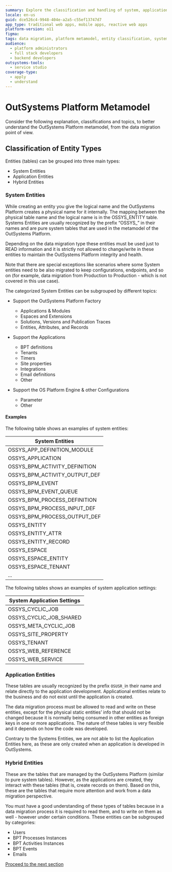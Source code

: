```yaml
---
summary: Explore the classification and handling of system, application, and hybrid entities within the OutSystems 11 (O11) platform metamodel for data migration.
locale: en-us
guid: dce526c4-9948-404e-a2a5-c55ef13747d7
app_type: traditional web apps, mobile apps, reactive web apps
platform-version: o11
figma:
tags: data migration, platform metamodel, entity classification, system integrity, outsystems platform
audience:
  - platform administrators
  - full stack developers
  - backend developers
outsystems-tools:
  - service studio
coverage-type:
  - apply
  - understand
---
```


# OutSystems Platform Metamodel

Consider the following explanation, classifications and topics, to better understand the OutSystems Platform metamodel, from the data migration point of view.

## Classification of Entity Types

Entities (tables) can be grouped into three main types:

* System Entities
* Application Entities
* Hybrid Entities

### System Entities

While creating an entity you give the logical name and the OutSystems Platform creates a physical name for it internally. The mapping between the physical table name and the logical name is in the OSSYS_ENTITY table. Systems Entities are usually recognized by the prefix “OSSYS_” in their names and are pure system tables that are used in the metamodel of the OutSystems Platform.

Depending on the data migration type these entities must be used just to READ information and it is strictly not allowed to change/write in these entities to maintain the OutSystems Platform integrity and health.

Note that there are special exceptions like scenarios where some System entities need to be also migrated to keep configurations, endpoints, and so on (for example, data migration from Production to Production - which is not covered in this use case).

The categorized System Entities can be subgrouped by different topics:

* Support the OutSystems Platform Factory
    * Applications & Modules
    * Espaces and Extensions
    * Solutions, Versions and Publication Traces
    * Entities, Attributes, and Records

*   Support the Applications
    * BPT definitions
    * Tenants
    * Timers
    * Site properties
    * Integrations
    * Email definitions
    * Other

* Support the OS Platform Engine & other Configurations
    * Parameter
    * Other

#### Examples
The following table shows an examples of system entities:

| **System Entities** |
|----------|
| OSSYS_APP_DEFINITION_MODULE |
| OSSYS_APPLICATION |
| OSSYS_BPM_ACTIVITY_DEFINITION |
| OSSYS_BPM_ACTIVITY_OUTPUT_DEF |
| OSSYS_BPM_EVENT |
| OSSYS_BPM_EVENT_QUEUE |
| OSSYS_BPM_PROCESS_DEFINITION |
| OSSYS_BPM_PROCESS_INPUT_DEF |
| OSSYS_BPM_PROCESS_OUTPUT_DEF |
| OSSYS_ENTITY |
| OSSYS_ENTITY_ATTR |
| OSSYS_ENTITY_RECORD |
| OSSYS_ESPACE |
| OSSYS_ESPACE_ENTITY |
| OSSYS_ESPACE_TENANT |
| ... |

The following tables shows an examples of system application settings:

| **System Application Settings** |
|-----------|
| OSSYS_CYCLIC_JOB |
| OSSYS_CYCLIC_JOB_SHARED |
| OSSYS_META_CYCLIC_JOB |
| OSSYS_SITE_PROPERTY |
| OSSYS_TENANT |
| OSSYS_WEB_REFERENCE |
| OSSYS_WEB_SERVICE |

### Application Entities

These tables are usually recognized by the prefix `OSUSR_`in their name and relate directly to the application development. Applicational entities relate to the business and do not exist until the application is created. 

The data migration process must be allowed to read and write on these entities, except for the physical static entities’ info that should not be changed because it is normally being consumed in other entities as foreign keys in one or more applications.
The nature of these tables is very flexible and it depends on how the code was developed.

Contrary to the Systems Entities, we are not able to list the Application Entities here, as these are only created when an application is developed in OutSystems.

### Hybrid Entities

These are the tables that are managed by the OutSystems Platform (similar to pure system tables). However, as the applications are created, they interact with these tables (that is, create records on them). Based on this, these are the tables that require more attention and work from a data migration perspective.

You must have a good understanding of these types of tables because in a data migration process it is required to read them, and to write on them as well - however under certain conditions.
These entities can be subgrouped by categories:

* Users 
* BPT Processes Instances 
* BPT Activities Instances
* BPT Events
* Emails

[Proceed to the next section](02-factory-application-modules.md)
